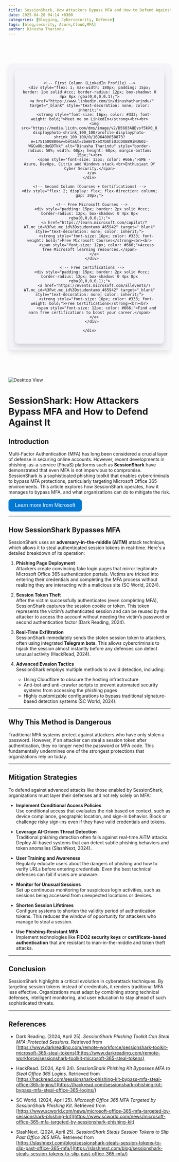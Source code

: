 ```yaml
---
title: SessionShark, How Attackers Bypass MFA and How to Defend Against It
date: 2025-04-28 04:14 +0300
categories: [Blogging, Cybersecurity, Defence]
tags: [blog,security, Azure,Cloud,MFA]
author: Dinusha Tharindu
---
```

<!-- Space between Posts -->
<div style="height: 50px;"></div> <!-- This creates space -->

<div style="margin: 20px auto; padding: 20px; max-width: 900px; background: #f4f4f9; border-radius: 10px; box-shadow: 0 8px 16px rgba(0, 0, 0, 0.1);">

  <div style="display: flex; justify-content: center; align-items: flex-start; text-align: center; gap: 25px; padding: 20px; border-radius: 12px; box-shadow: 0 8px 16px rgba(0,0,0,0.15);">
  
    <!-- First Column (LinkedIn Profile) -->
    <div style="flex: 1; max-width: 180px; padding: 15px; border: 2px solid #ccc; border-radius: 12px; box-shadow: 0 4px 8px rgba(0,0,0,0.1);">
      <a href="https://www.linkedin.com/in/dinushatharindu/" target="_blank" style="text-decoration: none; color: inherit;">
        <strong style="font-size: 16px; color: #333; font-weight: bold;">Meet me on LinkedIn</strong><br><br>
        <img src="https://media.licdn.com/dms/image/v2/D5603AQEvsf5kX0_8jw/profile-displayphoto-shrink_100_100/profile-displayphoto-shrink_100_100/0/1696480058873?e=1751500800&v=beta&t=2beBrDxeX7DAhi0ICDUB89iNUG0z-WGCwOUcdeGDTkk" alt="Dinusha Tharindu" style="border-radius: 50%; width: 60px; height: 60px; margin-bottom: 15px;"><br>
        <span style="font-size: 12px; color: #666;">SME - Azure, DevOps, Citrix and Windows stack.<br>Enthusiast Of Cyber Security.</span>
      </a>
    </div>

    <!-- Second Column (Courses + Certifications) -->
    <div style="flex: 2; display: flex; flex-direction: column; gap: 20px;">
  
      <!-- Free Microsoft Courses -->
      <div style="padding: 15px; border: 2px solid #ccc; border-radius: 12px; box-shadow: 0 4px 8px rgba(0,0,0,0.1);">
        <a href="https://learn.microsoft.com/copilot/?WT.mc_id=%3Fwt.mc_id%3Dstudentamb_465942" target="_blank" style="text-decoration: none; color: inherit;">
          <strong style="font-size: 16px; color: #333; font-weight: bold;">Free Microsoft Courses</strong><br><br>
          <span style="font-size: 12px; color: #666;">Access free Microsoft learning resources.</span>
        </a>
      </div>
  
      <!-- Free Certifications -->
      <div style="padding: 15px; border: 2px solid #ccc; border-radius: 12px; box-shadow: 0 4px 8px rgba(0,0,0,0.1);">
        <a href="https://events.microsoft.com/allevents/?WT.mc_id=%3Fwt.mc_id%3Dstudentamb_465942" target="_blank" style="text-decoration: none; color: inherit;">
          <strong style="font-size: 16px; color: #333; font-weight: bold;">Free Certifications</strong><br><br>
          <span style="font-size: 12px; color: #666;">Find and earn free certifications to boost your career.</span>
        </a>
      </div>
  
    </div>

  </div>

</div>

<!-- Space between Posts -->
<div style="height: 50px;"></div> <!-- This creates space -->


![Desktop View](assets/sessionshark.jpeg)

# SessionShark: How Attackers Bypass MFA and How to Defend Against It

## Introduction

Multi-Factor Authentication (MFA) has long been considered a crucial layer of defense in securing online accounts. However, recent developments in phishing-as-a-service (PhaaS) platforms such as **SessionShark** have demonstrated that even MFA is not impervious to compromise. SessionShark is a sophisticated phishing toolkit that enables cybercriminals to bypass MFA protections, particularly targeting Microsoft Office 365 environments. This article explores how SessionShark operates, how it manages to bypass MFA, and what organizations can do to mitigate the risk.

<!DOCTYPE html>
<html lang="en">
<head>
  <meta charset="UTF-8">
  <title>Learn More</title>
  <style>
    .learn-more {
      display: inline-block;
      padding: 10px 20px;
      background-color: #0078D4;
      color: white;
      text-decoration: none;
      border-radius: 8px;
      font-family: Arial, sans-serif;
      font-size: 16px;
    }
    .learn-more:hover {
      background-color: #005A9E;
    }
  </style>
</head>
<body>

<a class="learn-more" href="https://learn.microsoft.com/security/?WT.mc_id=%3Fwt.mc_id%3Dstudentamb_465942" target="_blank">
  Learn more from Microsoft
</a>

</body>
</html>



---

## How SessionShark Bypasses MFA

SessionShark uses an **adversary-in-the-middle (AiTM)** attack technique, which allows it to steal authenticated session tokens in real-time. Here's a detailed breakdown of its operation:

1. **Phishing Page Deployment**  
   Attackers create convincing fake login pages that mirror legitimate Microsoft Office 365 authentication portals. Victims are tricked into entering their credentials and completing the MFA process without realizing they are interacting with a malicious site (SC World, 2024).

2. **Session Token Theft**  
   After the victim successfully authenticates (even completing MFA), SessionShark captures the session cookie or token. This token represents the victim’s authenticated session and can be reused by the attacker to access the account without needing the victim’s password or second authentication factor (Dark Reading, 2024).

3. **Real-Time Exfiltration**  
   SessionShark immediately sends the stolen session token to attackers, often using integrated **Telegram bots**. This allows cybercriminals to hijack the session almost instantly before any defenses can detect unusual activity (HackRead, 2024).

4. **Advanced Evasion Tactics**  
   SessionShark employs multiple methods to avoid detection, including:
   - Using Cloudflare to obscure the hosting infrastructure
   - Anti-bot and anti-crawler scripts to prevent automated security systems from accessing the phishing pages
   - Highly customizable configurations to bypass traditional signature-based detection systems (SC World, 2024).

---

## Why This Method is Dangerous

Traditional MFA systems protect against attackers who have only stolen a password. However, if an attacker can steal a session token after authentication, they no longer need the password or MFA code. This fundamentally undermines one of the strongest protections that organizations rely on today.

---

## Mitigation Strategies

To defend against advanced attacks like those enabled by SessionShark, organizations must layer their defenses and not rely solely on MFA:

- **Implement Conditional Access Policies**  
  Use conditional access that evaluates the risk based on context, such as device compliance, geographic location, and sign-in behavior. Block or challenge risky sign-ins even if they have valid credentials and tokens.

- **Leverage AI-Driven Threat Detection**  
  Traditional phishing detection often fails against real-time AiTM attacks. Deploy AI-based systems that can detect subtle phishing behaviors and token anomalies (SlashNext, 2024).

- **User Training and Awareness**  
  Regularly educate users about the dangers of phishing and how to verify URLs before entering credentials. Even the best technical defenses can fail if users are unaware.

- **Monitor for Unusual Sessions**  
  Set up continuous monitoring for suspicious login activities, such as sessions being accessed from unexpected locations or devices.

- **Shorten Session Lifetimes**  
  Configure systems to shorten the validity period of authentication tokens. This reduces the window of opportunity for attackers who manage to steal a session.

- **Use Phishing-Resistant MFA**  
  Implement technologies like **FIDO2 security keys** or **certificate-based authentication** that are resistant to man-in-the-middle and token theft attacks.

---

## Conclusion

SessionShark highlights a critical evolution in cyberattack techniques. By targeting session tokens instead of credentials, it renders traditional MFA less effective. Organizations must adapt by combining strong technical defenses, intelligent monitoring, and user education to stay ahead of such sophisticated threats.

---

## References

- Dark Reading. (2024, April 25). *SessionShark Phishing Toolkit Can Steal MFA-Protected Sessions*. Retrieved from [https://www.darkreading.com/remote-workforce/sessionshark-toolkit-microsoft-365-steal-tokens](https://www.darkreading.com/remote-workforce/sessionshark-toolkit-microsoft-365-steal-tokens)

- HackRead. (2024, April 24). *SessionShark Phishing Kit Bypasses MFA to Steal Office 365 Logins*. Retrieved from [https://hackread.com/sessionshark-phishing-kit-bypass-mfa-steal-office-365-logins/](https://hackread.com/sessionshark-phishing-kit-bypass-mfa-steal-office-365-logins/)

- SC World. (2024, April 25). *Microsoft Office 365 MFA Targeted by SessionShark Phishing Kit*. Retrieved from [https://www.scworld.com/news/microsoft-office-365-mfa-targeted-by-sessionshark-phishing-kit](https://www.scworld.com/news/microsoft-office-365-mfa-targeted-by-sessionshark-phishing-kit)

- SlashNext. (2024, April 25). *SessionShark Steals Session Tokens to Slip Past Office 365 MFA*. Retrieved from [https://slashnext.com/blog/sessionshark-steals-session-tokens-to-slip-past-office-365-mfa/](https://slashnext.com/blog/sessionshark-steals-session-tokens-to-slip-past-office-365-mfa/)
